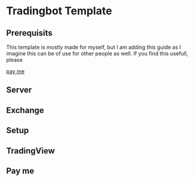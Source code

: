 <h1>Tradingbot Template</h1>

<h2>Prerequisits</h2>
<p>This template is mostly made for myself, but I am adding this guide as I imagine this can be of use for other people as well. If you find this usefull, please </p>
<a href="https://github.com/jacksmithinsulander/twBotTemplate#pay-me">pay me</a>
<h2>Server</h2>
<h2>Exchange</h2>
<h2>Setup</h2>
<h2>TradingView</h2>
<h2>Pay me</h2>




